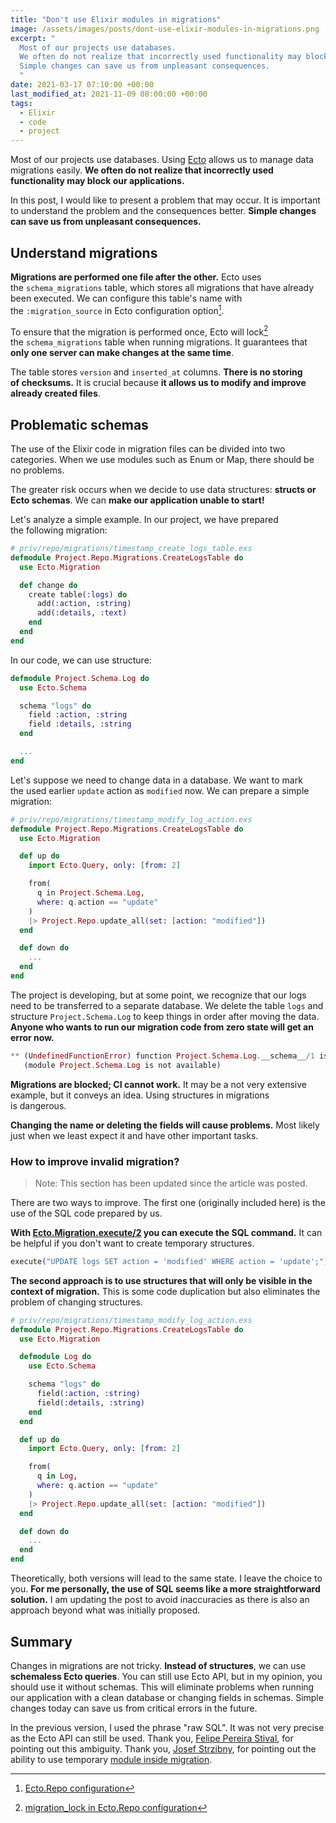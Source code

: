```yaml
---
title: "Don't use Elixir modules in migrations"
image: /assets/images/posts/dont-use-elixir-modules-in-migrations.png
excerpt: "
  Most of our projects use databases.
  We often do not realize that incorrectly used functionality may block our applications.
  Simple changes can save us from unpleasant consequences.
  "
date: 2021-03-17 07:10:00 +00:00
last_modified_at: 2021-11-09 08:00:00 +00:00
tags:
  - Elixir
  - code
  - project
---
```


  Most of our projects use databases.
  Using [Ecto](https://hexdocs.pm/ecto/Ecto.html) allows us to manage data migrations easily.
  **We often do not realize that incorrectly used functionality may block our applications.**

  In this post, I would like to present a problem that may occur.
  It is important to understand the problem and the consequences better.
  **Simple changes can save us from unpleasant consequences.**

## Understand migrations

  **Migrations are performed one file after the other.**
  Ecto uses the `schema_migrations` table, which stores all migrations that have already been executed.
  We can configure this table's name with the `:migration_source` in Ecto configuration option[^migration_source].

  [^migration_source]: [Ecto.Repo configuration](https://hexdocs.pm/ecto_sql/Ecto.Migration.html#module-repo-configuration)

  To ensure that the migration is performed once, Ecto will lock[^ecto_lock] the `schema_migrations` table when running migrations.
  It guarantees that **only one server can make changes at the same time**.

  [^ecto_lock]: [migration_lock in Ecto.Repo configuration](https://hexdocs.pm/ecto_sql/Ecto.Migration.html#module-repo-configuration)

  The table stores `version` and `inserted_at` columns.
  **There is no storing of checksums.**
  It is crucial because **it allows us to modify and improve already created files**.

## Problematic schemas

  The use of the Elixir code in migration files can be divided into two categories.
  When we use modules such as Enum or Map, there should be no problems.

  The greater risk occurs when we decide to use data structures: **structs or Ecto schemas**.
  We can **make our application unable to start!**

  Let's analyze a simple example.
  In our project, we have prepared the following migration:

  ```elixir
  # priv/repo/migrations/timestamp_create_logs_table.exs
  defmodule Project.Repo.Migrations.CreateLogsTable do
    use Ecto.Migration

    def change do
      create table(:logs) do
        add(:action, :string)
        add(:details, :text)
      end
    end
  end
  ```

  In our code, we can use structure:
  ```elixir
  defmodule Project.Schema.Log do
    use Ecto.Schema

    schema "logs" do
      field :action, :string
      field :details, :string
    end

    ...
  end
  ```

  Let's suppose we need to change data in a database.
  We want to mark the used earlier `update` action as `modified` now.
  We can prepare a simple migration:

  ```elixir
  # priv/repo/migrations/timestamp_modify_log_action.exs
  defmodule Project.Repo.Migrations.CreateLogsTable do
    use Ecto.Migration

    def up do
      import Ecto.Query, only: [from: 2]

      from(
        q in Project.Schema.Log,
        where: q.action == "update"
      )
      |> Project.Repo.update_all(set: [action: "modified"])
    end

    def down do
      ...
    end
  end
  ```

  The project is developing, but at some point, we recognize that our logs need to be transferred to a separate database.
  We delete the table `logs` and structure `Project.Schema.Log` to keep things in order after moving the data.
  **Anyone who wants to run our migration code from zero state will get an error now.**

  ```elixir
  ** (UndefinedFunctionError) function Project.Schema.Log.__schema__/1 is undefined
     (module Project.Schema.Log is not available)
  ```

  **Migrations are blocked; CI cannot work.**
  It may be a not very extensive example, but it conveys an idea.
  Using structures in migrations is dangerous.

  **Changing the name or deleting the fields will cause problems.**
  Most likely just when we least expect it and have other important tasks.

### How to improve invalid migration?
  > Note: This section has been updated since the article was posted.

  There are two ways to improve.
  The first one (originally included here) is the use of the SQL code prepared by us.

  **With [Ecto.Migration.execute/2](https://hexdocs.pm/ecto_sql/Ecto.Migration.html#execute/2) you can execute the SQL command.**
  It can be helpful if you don't want to create temporary structures.

  ```elixir
  execute("UPDATE logs SET action = 'modified' WHERE action = 'update';")
  ```

  **The second approach is to use structures that will only be visible in the context of migration.**
  This is some code duplication but also eliminates the problem of changing structures.

  ```elixir
  # priv/repo/migrations/timestamp_modify_log_action.exs
  defmodule Project.Repo.Migrations.CreateLogsTable do
    use Ecto.Migration

    defmodule Log do
      use Ecto.Schema

      schema "logs" do
        field(:action, :string)
        field(:details, :string)
      end
    end

    def up do
      import Ecto.Query, only: [from: 2]

      from(
        q in Log,
        where: q.action == "update"
      )
      |> Project.Repo.update_all(set: [action: "modified"])
    end

    def down do
      ...
    end
  end
  ```

  Theoretically, both versions will lead to the same state.
  I leave the choice to you.
  **For me personally, the use of SQL seems like a more straightforward solution.**
  I am updating the post to avoid inaccuracies as there is also an approach beyond what was initially proposed.

## Summary

  Changes in migrations are not tricky.
  **Instead of structures**, we can use **schemaless Ecto queries**.
  You can still use Ecto API, but in my opinion, you should use it without schemas.
  This will eliminate problems when running our application with a clean database or changing fields in schemas.
  Simple changes today can save us from critical errors in the future.

  In the previous version, I used the phrase "raw SQL".
  It was not very precise as the Ecto API can still be used.
  Thank you, [Felipe Pereira Stival](https://www.linkedin.com/in/v0idpwn/), for pointing out this ambiguity.
  Thank you, [Josef Strzibny](https://twitter.com/strzibnyj), for pointing out the ability to use temporary [module inside migration](https://nts.strzibny.name/schemas-in-migrations/).
